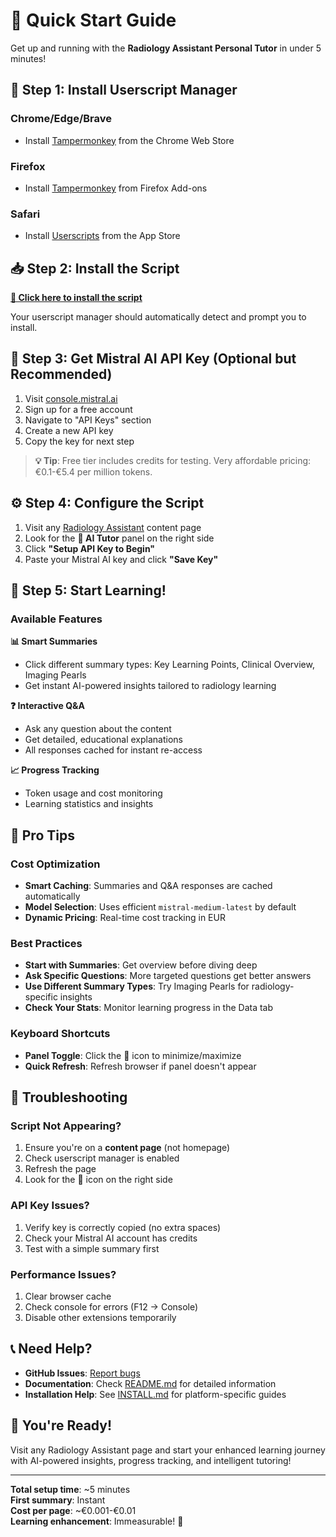 # 🚀 Quick Start Guide

Get up and running with the **Radiology Assistant Personal Tutor** in under 5 minutes!

## 📱 Step 1: Install Userscript Manager

### Chrome/Edge/Brave
- Install [Tampermonkey](https://tampermonkey.net/) from the Chrome Web Store

### Firefox  
- Install [Tampermonkey](https://addons.mozilla.org/firefox/addon/tampermonkey/) from Firefox Add-ons

### Safari
- Install [Userscripts](https://apps.apple.com/app/userscripts/id1463298887) from the App Store

## 📥 Step 2: Install the Script

**[🔗 Click here to install the script](https://raw.githubusercontent.com/simonrek/Radiology-assistant-learning-add-on/main/userscript.js)**

Your userscript manager should automatically detect and prompt you to install.

## 🔑 Step 3: Get Mistral AI API Key (Optional but Recommended)

1. Visit [console.mistral.ai](https://console.mistral.ai/)
2. Sign up for a free account
3. Navigate to "API Keys" section
4. Create a new API key
5. Copy the key for next step

> **💡 Tip**: Free tier includes credits for testing. Very affordable pricing: €0.1-€5.4 per million tokens.

## ⚙️ Step 4: Configure the Script

1. Visit any [Radiology Assistant](https://radiologyassistant.nl/) content page
2. Look for the **🧠 AI Tutor** panel on the right side
3. Click **"Setup API Key to Begin"**
4. Paste your Mistral AI key and click **"Save Key"**

## 🎯 Step 5: Start Learning!

### Available Features

**📊 Smart Summaries**
- Click different summary types: Key Learning Points, Clinical Overview, Imaging Pearls
- Get instant AI-powered insights tailored to radiology learning

**❓ Interactive Q&A**  
- Ask any question about the content
- Get detailed, educational explanations
- All responses cached for instant re-access

**📈 Progress Tracking**
- Token usage and cost monitoring  
- Learning statistics and insights

## 🔧 Pro Tips

### Cost Optimization
- **Smart Caching**: Summaries and Q&A responses are cached automatically
- **Model Selection**: Uses efficient `mistral-medium-latest` by default
- **Dynamic Pricing**: Real-time cost tracking in EUR

### Best Practices
- **Start with Summaries**: Get overview before diving deep
- **Ask Specific Questions**: More targeted questions get better answers
- **Use Different Summary Types**: Try Imaging Pearls for radiology-specific insights
- **Check Your Stats**: Monitor learning progress in the Data tab

### Keyboard Shortcuts
- **Panel Toggle**: Click the 🧠 icon to minimize/maximize
- **Quick Refresh**: Refresh browser if panel doesn't appear

## 🐛 Troubleshooting

### Script Not Appearing?
1. Ensure you're on a **content page** (not homepage)
2. Check userscript manager is enabled
3. Refresh the page
4. Look for the 🧠 icon on the right side

### API Key Issues?
1. Verify key is correctly copied (no extra spaces)
2. Check your Mistral AI account has credits
3. Test with a simple summary first

### Performance Issues?
1. Clear browser cache
2. Check console for errors (F12 → Console)
3. Disable other extensions temporarily

## 📞 Need Help?

- **GitHub Issues**: [Report bugs](https://github.com/simonrek/Radiology-assistant-learning-add-on/issues)
- **Documentation**: Check [README.md](README.md) for detailed information
- **Installation Help**: See [INSTALL.md](INSTALL.md) for platform-specific guides

## 🎉 You're Ready!

Visit any Radiology Assistant page and start your enhanced learning journey with AI-powered insights, progress tracking, and intelligent tutoring!

---

**Total setup time**: ~5 minutes  
**First summary**: Instant  
**Cost per page**: ~€0.001-€0.01  
**Learning enhancement**: Immeasurable! 🚀